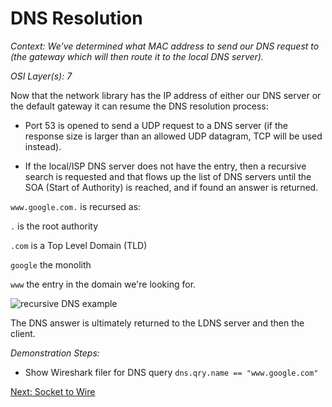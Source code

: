 # DNS Resolution

_Context: We've determined what MAC address to send our DNS request to (the gateway which will then route it to the local DNS server)._

_OSI Layer(s): 7_

Now that the network library has the IP address of either our DNS server or the default gateway it can resume the DNS resolution process:

* Port 53 is opened to send a UDP request to a DNS server (if the response size is larger than an allowed UDP datagram, TCP will be used instead).

* If the local/ISP DNS server does not have the entry, then a recursive search is requested and that flows up the list of DNS servers until the SOA (Start of Authority) is reached, and if found an answer is returned.

``www.google.com.`` is recursed as:

``.`` is the root authority

``.com`` is a Top Level Domain (TLD)

``google`` the monolith

``www`` the entry in the domain we're looking for.

![recursive DNS example](https://i.stack.imgur.com/ORZ2C.gif)

The DNS answer is ultimately returned to the LDNS server and then the client. 

_Demonstration Steps:_
* Show Wireshark filer for DNS query
``dns.qry.name == "www.google.com"``

[Next: Socket to Wire](./6-Socket2Wire.md)